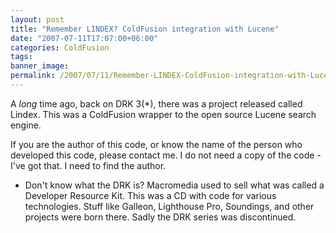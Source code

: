```yaml
---
layout: post
title: "Remember LINDEX? ColdFusion integration with Lucene"
date: "2007-07-11T17:07:00+06:00"
categories: ColdFusion 
tags: 
banner_image: 
permalink: /2007/07/11/Remember-LINDEX-ColdFusion-integration-with-Lucene
---
```


A <i>long</i> time ago, back on DRK 3(*), there was a project released called Lindex. This was a ColdFusion wrapper to the open source Lucene search engine.

If you are the author of this code, or know the name of the person who developed this code, please contact me. I do not need a copy of the code - I've got that. I need to find the author.

* Don't know what the DRK is? Macromedia used to sell what was called a Developer Resource Kit. This was a CD with code for various technologies. Stuff like Galleon, Lighthouse Pro, Soundings, and other projects were born there. Sadly the DRK series was discontinued.